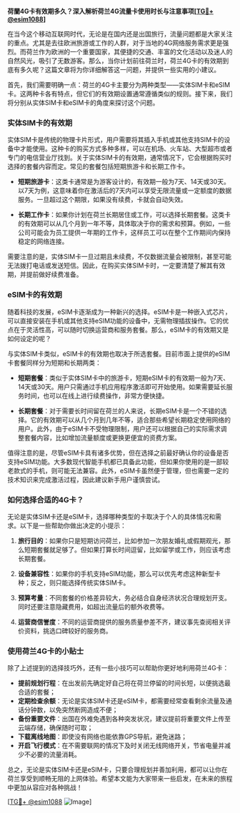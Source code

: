 **荷蘭4G卡有效期多久？深入解析荷兰4G流量卡使用时长与注意事项[[TG💪+ @esim1088](https://t.me/s/esim1088)]**

在当今这个移动互联网时代，无论是在国内还是出国旅行，流量问题都是大家关注的重点。尤其是去往欧洲旅游或工作的人群，对于当地的4G网络服务需求更是强烈。而荷兰作为欧洲的一个重要国家，其便捷的交通、丰富的文化活动以及迷人的自然风光，吸引了无数游客。那么，当你计划前往荷兰时，荷兰4G卡的有效期到底有多久呢？这篇文章将为你详细解答这一问题，并提供一些实用的小建议。

首先，我们需要明确一点：荷兰的4G卡主要分为两种类型——实体SIM卡和eSIM卡。这两种卡各有特点，但它们的有效期设置通常遵循类似的规则。接下来，我们将分别从实体SIM卡和eSIM卡的角度来探讨这个问题。

### 实体SIM卡的有效期

实体SIM卡是传统的物理卡片形式，用户需要将其插入手机或其他支持SIM卡的设备中才能使用。这种卡的购买方式多种多样，可以在机场、火车站、大型超市或者专门的电信营业厅找到。关于实体SIM卡的有效期，通常情况下，它会根据购买时选择的套餐内容而定。常见的套餐包括短期旅游卡和长期工作卡。

- **短期旅游卡**：这类卡通常是为游客设计的，有效期一般为7天、14天或30天。以7天为例，这意味着你在激活后的7天内可以享受无限流量或一定额度的数据服务。一旦超过这个期限，如果没有续费，卡就会自动失效。
  
- **长期工作卡**：如果你计划在荷兰长期居住或工作，可以选择长期套餐。这类卡的有效期可以从几个月到一年不等，具体取决于你的需求和预算。例如，一些公司可能会为员工提供一年期的工作卡，这样员工可以在整个工作期间内保持稳定的网络连接。

需要注意的是，实体SIM卡一旦过期且未续费，不仅数据流量会被限制，甚至可能无法拨打电话或发送短信。因此，在购买实体SIM卡时，一定要清楚了解其有效期，并提前做好续费准备。

### eSIM卡的有效期

随着科技的发展，eSIM卡逐渐成为一种新兴的选择。eSIM卡是一种嵌入式芯片，可以直接安装在手机或其他支持eSIM功能的设备中，无需物理插拔操作。它的优点在于灵活性高，可以随时切换运营商和服务套餐。那么，eSIM卡的有效期又是如何设定的呢？

与实体SIM卡类似，eSIM卡的有效期也取决于所选套餐。目前市面上提供的eSIM卡套餐同样分为短期和长期两类：

- **短期套餐**：类似于实体SIM卡中的旅游卡，短期eSIM卡的有效期一般为7天、14天或30天。用户只需通过手机应用程序激活即可开始使用。如果需要延长服务时间，也可以在线上进行续费操作，非常方便快捷。

- **长期套餐**：对于需要长时间留在荷兰的人来说，长期eSIM卡是一个不错的选择。它的有效期可以从几个月到几年不等，适合那些希望长期稳定使用网络的用户。此外，由于eSIM卡不受物理限制，用户还可以根据自己的实际需求调整套餐内容，比如增加流量额度或更换更便宜的资费方案。

值得注意的是，尽管eSIM卡具有诸多优势，但在选择之前最好确认你的设备是否支持eSIM功能。大多数现代智能手机都已具备此功能，但如果你使用的是一部较老款式的手机，则可能无法兼容。此外，eSIM卡虽然便于管理，但也需要一定的技术知识来完成激活过程，因此建议新手用户谨慎尝试。

### 如何选择合适的4G卡？

无论是实体SIM卡还是eSIM卡，选择哪种类型的卡取决于个人的具体情况和需求。以下是一些帮助你做出决定的小提示：

1. **旅行目的**：如果你只是短期访问荷兰，比如参加一次朋友婚礼或假期观光，那么短期套餐就足够了。但如果打算长时间逗留，比如留学或工作，则应该考虑长期套餐。

2. **设备兼容性**：如果你的手机支持eSIM功能，那么可以优先考虑这种新型卡种；反之，则只能选择传统实体SIM卡。

3. **预算考量**：不同套餐的价格差异较大，务必结合自身经济状况合理规划开支。同时还要注意隐藏费用，如超出流量后的额外收费等。

4. **运营商信誉度**：不同的运营商提供的服务质量参差不齐，建议事先查阅相关评价资料，挑选口碑较好的服务商。

### 使用荷兰4G卡的小贴士

除了上述提到的选择技巧外，还有一些小技巧可以帮助你更好地利用荷兰4G卡：

- **提前规划行程**：在出发前先确定好自己将在荷兰停留的时间长短，以便挑选最合适的套餐；
- **定期检查余额**：无论是实体SIM卡还是eSIM卡，都需要经常查看剩余流量及通话分钟数，以免突然断网造成不便；
- **备份重要文件**：出国在外难免遇到各种突发状况，建议提前将重要文件上传至云端存储，确保随时可取；
- **下载离线地图**：即使没有网络也能依靠GPS导航，避免迷路；
- **开启飞行模式**：在不需要联网的情况下及时关闭无线网络开关，节省电量并减少不必要的流量消耗。

总之，无论是实体SIM卡还是eSIM卡，只要合理规划并善加利用，都可以让你在荷兰享受到顺畅无阻的上网体验。希望本文能为大家带来一些启发，在未来的旅程中更加从容应对各种挑战！

[[TG💪+ @esim1088](https://t.me/s/esim1088) ![Image](https://i.postimg.cc/4NQfJmqS/Snipaste-2025-05-13-00-14-12.png)]